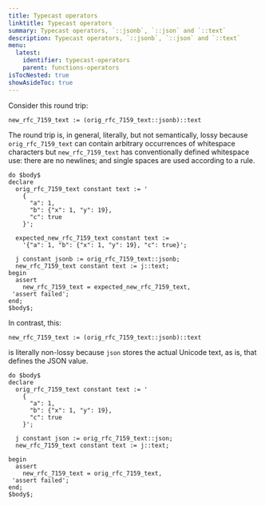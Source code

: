 ```yaml
---
title: Typecast operators
linktitle: Typecast operators
summary: Typecast operators, `::jsonb`, `::json` and `::text`
description: Typecast operators, `::jsonb`, `::json` and `::text`
menu:
  latest:
    identifier: typecast-operators
    parent: functions-operators
isTocNested: true
showAsideToc: true
---
```



Consider this round trip:

```
new_rfc_7159_text := (orig_rfc_7159_text::jsonb)::text
```

The round trip is, in general, literally, but not semantically, lossy because `orig_rfc_7159_text` can contain arbitrary occurrences of whitespace characters but `new_rfc_7159_text` has conventionally defined whitespace use: there are no newlines; and single spaces are used according to a rule.

```postgresql
do $body$
declare
  orig_rfc_7159_text constant text := '
    {
      "a": 1,
      "b": {"x": 1, "y": 19},
      "c": true
    }';

  expected_new_rfc_7159_text constant text :=
    '{"a": 1, "b": {"x": 1, "y": 19}, "c": true}';

  j constant jsonb := orig_rfc_7159_text::jsonb;
  new_rfc_7159_text constant text := j::text;
begin
  assert
    new_rfc_7159_text = expected_new_rfc_7159_text,
 'assert failed';
end;
$body$;
```

In contrast, this:

```
new_rfc_7159_text := (orig_rfc_7159_text::jsonb)::text
```

is literally non-lossy because `json` stores the actual Unicode text, as is, that defines the JSON value.

```postgresql
do $body$
declare
  orig_rfc_7159_text constant text := '
    {
      "a": 1,
      "b": {"x": 1, "y": 19},
      "c": true
    }';

  j constant json := orig_rfc_7159_text::json;
  new_rfc_7159_text constant text := j::text;

begin
  assert
    new_rfc_7159_text = orig_rfc_7159_text,
 'assert failed';
end;
$body$;
```
